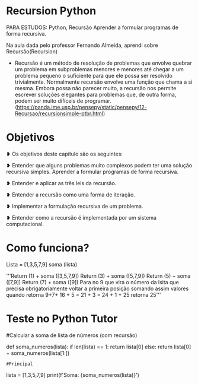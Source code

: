 # Recursion Python

PARA ESTUDOS: Python, Recursão Aprender a formular programas de forma recursiva.

Na aula dada pelo professor Fernando Almeida, aprendi sobre Recursão(Recursion)

* Recursão é um método de resolução de problemas que envolve quebrar um problema em subproblemas menores e menores até chegar a um problema pequeno o suficiente para que ele possa ser resolvido trivialmente. Normalmente recursão envolve uma função que chama a si mesma. Embora possa não parecer muito, a recursão nos permite escrever soluções elegantes para problemas que, de outra forma, podem ser muito difíceis de programar.(https://panda.ime.usp.br/pensepy/static/pensepy/12-Recursao/recursionsimple-ptbr.html)

# Objetivos

❥ Os objetivos deste capítulo são os seguintes:

❥ Entender que alguns problemas muito complexos podem ter uma solução recursiva simples.
Aprender a formular programas de forma recursiva.

❥ Entender e aplicar as três leis da recursão.

❥ Entender a recursão como uma forma de iteração.

❥ Implementar a formulação recursiva de um problema.

❥ Entender como a recursão é implementada por um sistema computacional.


# Como funciona?

Lista = [1,3,5,7,9]
soma (lista)

'''Return (1) + soma ([3,5,7,9])
Return (3) + soma ([5,7,9])
Return (5) + soma ([7,9])
Return (7) + soma ([9])
Para no 9 que vira o número da lsita que precisa obrigatoriamente voltar a primeira posição
somando assim valores quando retorna 9+7+ 16 + 5 = 21 + 3 = 24 + 1 + 25 retorna 25'''

# Teste no Python Tutor

#Calcular a soma de lista de números (com recursão)

def soma_numeros(lista):
	    if len(lista) == 1:
	        return lista[0]
	    else:
	        return lista[0] + soma_numeros(lista[1:])
	
	#Principal
	
lista = [1,3,5,7,9]
	print(f'Soma: {soma_numeros(lista)}')
